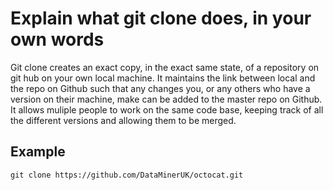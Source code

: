 Explain what git clone does, in your own words
==============================================

Git clone creates an exact copy, in the exact same state, of a repository on git hub on your own local machine. It maintains the link between local and the repo on Github such that any changes you, or any others who have a version on their machine, make can be added to the master repo on Github. It allows muliple people to work on the same code base, keeping track of all the different versions and allowing them to be merged.

Example
-------

`git clone https://github.com/DataMinerUK/octocat.git`
